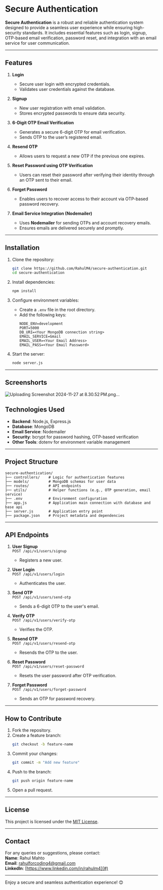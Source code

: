 # Secure Authentication

**Secure Authentication** is a robust and reliable authentication system designed to provide a seamless user experience while ensuring high-security standards. It includes essential features such as login, signup, OTP-based email verification, password reset, and integration with an email service for user communication.

---

## Features

1. **Login**  
   - Secure user login with encrypted credentials.
   - Validates user credentials against the database.

2. **Signup**  
   - New user registration with email validation.
   - Stores encrypted passwords to ensure data security.

3. **6-Digit OTP Email Verification**  
   - Generates a secure 6-digit OTP for email verification.
   - Sends OTP to the user’s registered email.

4. **Resend OTP**  
   - Allows users to request a new OTP if the previous one expires.

5. **Reset Password using OTP Verification**  
   - Users can reset their password after verifying their identity through an OTP sent to their email.

6. **Forget Password**  
   - Enables users to recover access to their account via OTP-based password recovery.

7. **Email Service Integration (Nodemailer)**  
   - Uses **Nodemailer** for sending OTPs and account recovery emails.
   - Ensures emails are delivered securely and promptly.

---

## Installation

1. Clone the repository:
   ```bash
   git clone https://github.com/RahulM4/secure-authentication.git
   cd secure-authentication
   ```

2. Install dependencies:
   ```bash
   npm install
   ```

3. Configure environment variables:
   - Create a `.env` file in the root directory.
   - Add the following keys:
     ```env
     NODE_ENV=development
     PORT=5000
     DB_URI=<Your MongoDB connection string>
     EMAIL_SERVICE=Gmail
     EMAIL_USER=<Your Email Address>
     EMAIL_PASS=<Your Email Password>
     ```

4. Start the server:
   ```bash
   node server.js
   ```

---

## Screenshorts
![Uploading Screenshot 2024-11-27 at 8.30.52 PM.png…]()


## Technologies Used

- **Backend**: Node.js, Express.js
- **Database**: MongoDB
- **Email Service**: Nodemailer
- **Security**: bcrypt for password hashing, OTP-based verification
- **Other Tools**: dotenv for environment variable management

---

## Project Structure

```
secure-authentication/
├── controllers/    # Logic for authentication features
├── models/         # MongoDB schemas for user data
├── routes/         # API endpoints
├── utils/          # Helper functions (e.g., OTP generation, email service)
├── .env            # Environment configuration
├── app.js          # Application main connection with database and base api 
├── server.js       # Application entry point
├── package.json    # Project metadata and dependencies
```

---

## API Endpoints

1. **User Signup**  
   `POST /api/v1/users/signup`  
   - Registers a new user.

2. **User Login**  
   `POST /api/v1/users/login`  
   - Authenticates the user.

3. **Send OTP**  
   `POST /api/v1/users/send-otp`  
   - Sends a 6-digit OTP to the user's email.

4. **Verify OTP**  
   `POST /api/v1/users/verify-otp`  
   - Verifies the OTP.

5. **Resend OTP**  
   `POST /api/v1/users/resend-otp`  
   - Resends the OTP to the user.

6. **Reset Password**  
   `POST /api/v1/users/reset-password`  
   - Resets the user password after OTP verification.

7. **Forget Password**  
   `POST /api/v1/users/forget-password`  
   - Sends an OTP for password recovery.

---

## How to Contribute

1. Fork the repository.
2. Create a feature branch:  
   ```bash
   git checkout -b feature-name
   ```
3. Commit your changes:  
   ```bash
   git commit -m "Add new feature"
   ```
4. Push to the branch:  
   ```bash
   git push origin feature-name
   ```
5. Open a pull request.

---

## License

This project is licensed under the [MIT License](LICENSE).

---

## Contact

For any queries or suggestions, please contact:  
**Name**: Rahul Mahto  
**Email**: [rahulforcoding4@gmail.com](mailto:rahulforcoding4@gmail.com)  
**LinkedIn**: [https://www.linkedin.com/in/rahulm4](#)

--- 

Enjoy a secure and seamless authentication experience! 😊
